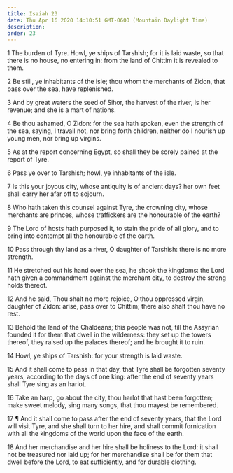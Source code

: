 ```yaml
---
title: Isaiah 23
date: Thu Apr 16 2020 14:10:51 GMT-0600 (Mountain Daylight Time)
description: 
order: 23
---
```


<p>
  1 The burden of Tyre. Howl, ye ships of Tarshish; for it is laid waste, so
  that there is no house, no entering in: from the land of Chittim it is
  revealed to them.
</p>
<p>
  2 Be still, ye inhabitants of the isle; thou whom the merchants of Zidon, that
  pass over the sea, have replenished.
</p>
<p>
  3 And by great waters the seed of Sihor, the harvest of the river, is her
  revenue; and she is a mart of nations.
</p>
<p>
  4 Be thou ashamed, O Zidon: for the sea hath spoken, even the strength of the
  sea, saying, I travail not, nor bring forth children, neither do I nourish up
  young men, nor bring up virgins.
</p>
<p>
  5 As at the report concerning Egypt, so shall they be sorely pained at the
  report of Tyre.
</p>
<p>6 Pass ye over to Tarshish; howl, ye inhabitants of the isle.</p>
<p>
  7 Is this your joyous city, whose antiquity is of ancient days? her own feet
  shall carry her afar off to sojourn.
</p>
<p>
  8 Who hath taken this counsel against Tyre, the crowning city, whose merchants
  are princes, whose traffickers are the honourable of the earth?
</p>
<p>
  9 The Lord of hosts hath purposed it, to stain the pride of all glory, and to
  bring into contempt all the honourable of the earth.
</p>
<p>
  10 Pass through thy land as a river, O daughter of Tarshish: there is no more
  strength.
</p>
<p>
  11 He stretched out his hand over the sea, he shook the kingdoms: the Lord
  hath given a commandment against the merchant city, to destroy the strong
  holds thereof.
</p>
<p>
  12 And he said, Thou shalt no more rejoice, O thou oppressed virgin, daughter
  of Zidon: arise, pass over to Chittim; there also shalt thou have no rest.
</p>
<p>
  13 Behold the land of the Chaldeans; this people was not, till the Assyrian
  founded it for them that dwell in the wilderness: they set up the towers
  thereof, they raised up the palaces thereof; and he brought it to ruin.
</p>
<p>14 Howl, ye ships of Tarshish: for your strength is laid waste.</p>
<p>
  15 And it shall come to pass in that day, that Tyre shall be forgotten seventy
  years, according to the days of one king: after the end of seventy years shall
  Tyre sing as an harlot.
</p>
<p>
  16 Take an harp, go about the city, thou harlot that hast been forgotten; make
  sweet melody, sing many songs, that thou mayest be remembered.
</p>
<p>
  17 &#xB6; And it shall come to pass after the end of seventy years, that the
  Lord will visit Tyre, and she shall turn to her hire, and shall commit
  fornication with all the kingdoms of the world upon the face of the earth.
</p>
<p>
  18 And her merchandise and her hire shall be holiness to the Lord: it shall
  not be treasured nor laid up; for her merchandise shall be for them that dwell
  before the Lord, to eat sufficiently, and for durable clothing.
</p>
